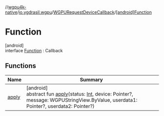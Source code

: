//[wgpu4k-native](../../../../index.md)/[io.ygdrasil.wgpu](../../index.md)/[WGPURequestDeviceCallback](../index.md)/[[android]Function](index.md)

# Function

[android]\
interface [Function](index.md) : Callback

## Functions

| Name | Summary |
|---|---|
| [apply](apply.md) | [android]<br>abstract fun [apply](apply.md)(status: [Int](https://kotlinlang.org/api/core/kotlin-stdlib/kotlin/-int/index.html), device: Pointer?, message: WGPUStringView.ByValue, userdata1: Pointer?, userdata2: Pointer?) |